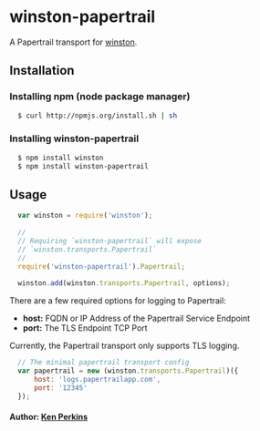# winston-papertrail

A Papertrail transport for [winston][0].

## Installation

### Installing npm (node package manager)

``` bash
  $ curl http://npmjs.org/install.sh | sh
```

### Installing winston-papertrail

``` bash
  $ npm install winston
  $ npm install winston-papertrail
```

## Usage
``` js
  var winston = require('winston');
  
  //
  // Requiring `winston-papertrail` will expose
  // `winston.transports.Papertrail`
  //
  require('winston-papertrail').Papertrail;
  
  winston.add(winston.transports.Papertrail, options);
```

There are a few required options for logging to Papertrail:

* __host:__ FQDN or IP Address of the Papertrail Service Endpoint
* __port:__ The TLS Endpoint TCP Port

Currently, the Papertrail transport only supports TLS logging.

``` js
  // The minimal papertrail transport config
  var papertrail = new (winston.transports.Papertrail)({
      host: 'logs.papertrailapp.com',
      port: '12345'
  });
```

#### Author: [Ken Perkins](http://blog.clipboard.com)

[0]: https://github.com/flatiron/winston
